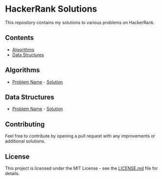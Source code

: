 # HackerRank Solutions

This repository contains my solutions to various problems on HackerRank.

## Contents

- [Algorithms](#algorithms)
- [Data Structures](#data-structures)

## Algorithms

- [Problem Name](Algorithms/ProblemName.cpp) - [Solution](https://www.hackerrank.com/challenges/problem-name/problem)

## Data Structures

- [Problem Name](DataStructures/ProblemName.java) - [Solution](https://www.hackerrank.com/challenges/problem-name/problem)


## Contributing

Feel free to contribute by opening a pull request with any improvements or additional solutions.

## License

This project is licensed under the MIT License - see the [LICENSE.md](LICENSE.md) file for details.
